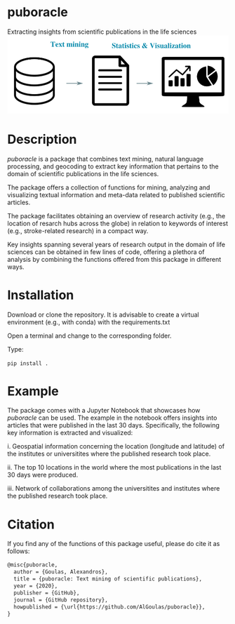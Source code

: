 # puboracle
Extracting insights from scientific publications in the life sciences
![puboracle](puboracle.png)

# Description
*puboracle* is a package that combines text mining, natural language processing, and geocoding to extract key information that pertains to the domain of scientific publications in the life sciences. 

The package offers a collection of functions for mining, analyzing and visualizing textual information and meta-data related to published scientific articles.

The package facilitates obtaining an overview of research activity (e.g., the location of resarch hubs across the globe) in relation to keywords of interest (e.g., stroke-related research) in a compact way.

Key insights spanning several years of research output in the domain of life sciences can be obtained in few lines of code, offering a plethora of analysis by combining the functions offered from this package in different ways.

# Installation

Download or clone the repository. It is advisable to create a virtual environment (e.g., with conda) with the requirements.txt

Open a terminal and change to the corresponding folder. 

Type:

`
pip install .
`

# Example
The package comes with a Jupyter Notebook that showcases how *puboracle* can be used. The example in the notebook offers insights into articles that were published in the last 30 days. Specifically, the following key information is extracted and visualized:

i. Geospatial information concerning the location (longitude and latitude) of the institutes or universitites where the published research took place. 

ii. The top 10 locations in the world where the most publications in the last 30 days were produced.

iii. Network of collaborations among the universitites and institutes where the published research took place. 

# Citation
If you find any of the functions of this package useful, please do cite it as follows:

```
@misc{puboracle,
  author = {Goulas, Alexandros},
  title = {puboracle: Text mining of scientific publications},
  year = {2020},
  publisher = {GitHub},
  journal = {GitHub repository},
  howpublished = {\url{https://github.com/AlGoulas/puboracle}},
}
```



